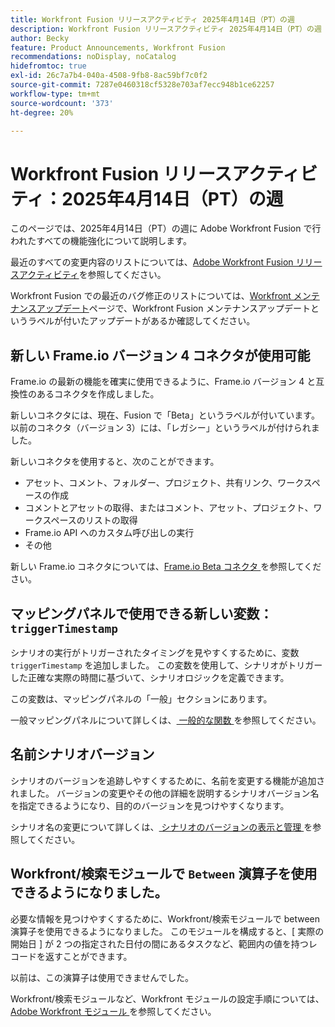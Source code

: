 ```yaml
---
title: Workfront Fusion リリースアクティビティ 2025年4月14日（PT）の週
description: Workfront Fusion リリースアクティビティ 2025年4月14日（PT）の週
author: Becky
feature: Product Announcements, Workfront Fusion
recommendations: noDisplay, noCatalog
hidefromtoc: true
exl-id: 26c7a7b4-040a-4508-9fb8-8ac59bf7c0f2
source-git-commit: 7287e0460318cf5328e703af7ecc948b1ce62257
workflow-type: tm+mt
source-wordcount: '373'
ht-degree: 20%

---
```


# Workfront Fusion リリースアクティビティ：2025年4月14日（PT）の週

このページでは、2025年4月14日（PT）の週に Adobe Workfront Fusion で行われたすべての機能強化について説明します。

最近のすべての変更内容のリストについては、[Adobe Workfront Fusion リリースアクティビティ](/help/workfront-fusion/fusion-product-releases/fusion-release-activity.md)を参照してください。

Workfront Fusion での最近のバグ修正のリストについては、[Workfront メンテナンスアップデート](https://experienceleague.adobe.com/en/docs/workfront-known-issues/releases/current-updates)ページで、Workfront Fusion メンテナンスアップデートというラベルが付いたアップデートがあるか確認してください。

## 新しい Frame.io バージョン 4 コネクタが使用可能

Frame.io の最新の機能を確実に使用できるように、Frame.io バージョン 4 と互換性のあるコネクタを作成しました。

新しいコネクタには、現在、Fusion で「Beta」というラベルが付いています。 以前のコネクタ（バージョン 3）には、「レガシー」というラベルが付けられました。

新しいコネクタを使用すると、次のことができます。

* アセット、コメント、フォルダー、プロジェクト、共有リンク、ワークスペースの作成
* コメントとアセットの取得、またはコメント、アセット、プロジェクト、ワークスペースのリストの取得
* Frame.io API へのカスタム呼び出しの実行
* その他

新しい Frame.io コネクタについては、[Frame.io Beta コネクタ ](/help/workfront-fusion/references/apps-and-modules/adobe-connectors/frame-io-modules-new.md) を参照してください。

## マッピングパネルで使用できる新しい変数：`triggerTimestamp`

シナリオの実行がトリガーされたタイミングを見やすくするために、変数 `triggerTimestamp` を追加しました。 この変数を使用して、シナリオがトリガーした正確な実際の時間に基づいて、シナリオロジックを定義できます。

この変数は、マッピングパネルの「一般」セクションにあります。

一般マッピングパネルについて詳しくは、[ 一般的な関数 ](/help/workfront-fusion/references/mapping-panel/functions/general-functions.md) を参照してください。

## 名前シナリオバージョン

シナリオのバージョンを追跡しやすくするために、名前を変更する機能が追加されました。 バージョンの変更やその他の詳細を説明するシナリオバージョン名を指定できるようになり、目的のバージョンを見つけやすくなります。

シナリオ名の変更について詳しくは、[ シナリオのバージョンの表示と管理 ](/help/workfront-fusion/manage-scenarios/restore-a-scenario-version.md) を参照してください。

## Workfront/検索モジュールで `Between` 演算子を使用できるようになりました。

必要な情報を見つけやすくするために、Workfront/検索モジュールで between 演算子を使用できるようになりました。 このモジュールを構成すると、[ 実際の開始日 ] が 2 つの指定された日付の間にあるタスクなど、範囲内の値を持つレコードを返すことができます。

以前は、この演算子は使用できませんでした。

Workfront/検索モジュールなど、Workfront モジュールの設定手順については、[Adobe Workfront モジュール ](/help/workfront-fusion/references/apps-and-modules/adobe-connectors/workfront-modules.md) を参照してください。
